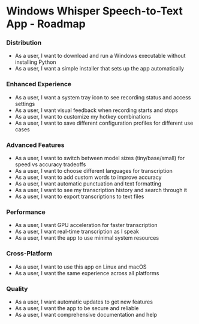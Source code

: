 # Windows Whisper Speech-to-Text App - Roadmap

### Distribution
- As a user, I want to download and run a Windows executable without installing Python
- As a user, I want a simple installer that sets up the app automatically

### Enhanced Experience  
- As a user, I want a system tray icon to see recording status and access settings
- As a user, I want visual feedback when recording starts and stops
- As a user, I want to customize my hotkey combinations
- As a user, I want to save different configuration profiles for different use cases

### Advanced Features
- As a user, I want to switch between model sizes (tiny/base/small) for speed vs accuracy tradeoffs
- As a user, I want to choose different languages for transcription  
- As a user, I want to add custom words to improve accuracy
- As a user, I want automatic punctuation and text formatting
- As a user, I want to see my transcription history and search through it
- As a user, I want to export transcriptions to text files

### Performance
- As a user, I want GPU acceleration for faster transcription
- As a user, I want real-time transcription as I speak
- As a user, I want the app to use minimal system resources

### Cross-Platform
- As a user, I want to use this app on Linux and macOS
- As a user, I want the same experience across all platforms

### Quality
- As a user, I want automatic updates to get new features
- As a user, I want the app to be secure and reliable
- As a user, I want comprehensive documentation and help
